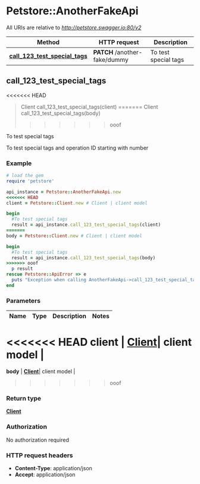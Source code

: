 # Petstore::AnotherFakeApi

All URIs are relative to *http://petstore.swagger.io:80/v2*

Method | HTTP request | Description
------------- | ------------- | -------------
[**call_123_test_special_tags**](AnotherFakeApi.md#call_123_test_special_tags) | **PATCH** /another-fake/dummy | To test special tags



## call_123_test_special_tags

<<<<<<< HEAD
> Client call_123_test_special_tags(client)
=======
> Client call_123_test_special_tags(body)
>>>>>>> ooof

To test special tags

To test special tags and operation ID starting with number

### Example

```ruby
# load the gem
require 'petstore'

api_instance = Petstore::AnotherFakeApi.new
<<<<<<< HEAD
client = Petstore::Client.new # Client | client model

begin
  #To test special tags
  result = api_instance.call_123_test_special_tags(client)
=======
body = Petstore::Client.new # Client | client model

begin
  #To test special tags
  result = api_instance.call_123_test_special_tags(body)
>>>>>>> ooof
  p result
rescue Petstore::ApiError => e
  puts "Exception when calling AnotherFakeApi->call_123_test_special_tags: #{e}"
end
```

### Parameters


Name | Type | Description  | Notes
------------- | ------------- | ------------- | -------------
<<<<<<< HEAD
 **client** | [**Client**](Client.md)| client model | 
=======
 **body** | [**Client**](Client.md)| client model | 
>>>>>>> ooof

### Return type

[**Client**](Client.md)

### Authorization

No authorization required

### HTTP request headers

- **Content-Type**: application/json
- **Accept**: application/json

